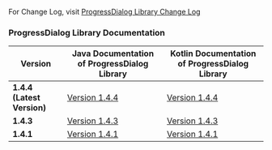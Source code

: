 For Change Log, visit [ProgressDialog Library Change Log](https://techinessoverloaded.github.io/progress-dialog/changelog.html)
### ProgressDialog Library Documentation

| Version | Java Documentation of ProgressDialog Library | Kotlin Documentation of ProgressDialog Library |
| --- | --- | --- |
| **1.4.4 (Latest Version)** | [Version 1.4.4](https://techinessoverloaded.github.io/progress-dialog/java/latest/com/techiness/progressdialoglibrary/ProgressDialog.html) | [Version 1.4.4](https://techinessoverloaded.github.io/progress-dialog/kotlin/latest/progressdialoglibrary/com.techiness.progressdialoglibrary/-progress-dialog/index.html) |
| **1.4.3** | [Version 1.4.3](https://techinessoverloaded.github.io/progress-dialog/java/1.4.3/com/techiness/progressdialoglibrary/ProgressDialog.html) | [Version 1.4.3](https://techinessoverloaded.github.io/progress-dialog/kotlin/1.4.3/progressdialoglibrary/com.techiness.progressdialoglibrary/-progress-dialog/index.html) |
| **1.4.1** | [Version 1.4.1](https://techinessoverloaded.github.io/progress-dialog/java/1.4.1/com/techiness/progressdialoglibrary/ProgressDialog.html) | [Version 1.4.1](https://techinessoverloaded.github.io/progress-dialog/kotlin/1.4.1/progressdialoglibrary/com.techiness.progressdialoglibrary/-progress-dialog/index.html) |
